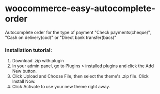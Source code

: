 # woocommerce-easy-autocomplete-order
Autocomplete order for the type of payment "Check payments(cheque)", "Cash on delivery(cod)"  or "Direct bank transfer(bacs)"

### Installation tutorial:
1. Download .zip with plugin
2. In your admin panel, go to Plugins > installed plugins and click the Add New button.
3. Click Upload and Choose File, then select the theme's .zip file. Click Install Now.
4. Click Activate to use your new theme right away.
